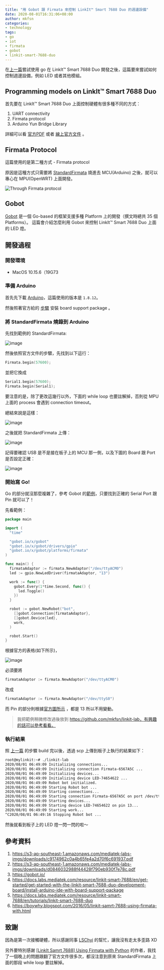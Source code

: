 ```yaml
---
title: "用 Gobot 跟 Firmata 來控制 LinkIt™ Smart 7688 Duo 的週邊設備"
date: 2020-08-01T16:31:06+08:00
author: mkfsn
categories:
- technology
tags:
- go
- iot
- firmata
- gobot
- linkit-smart-7688-duo
---
```


在[上一篇](/posts/write-go-in-linkit-smart-7688-duo.html)嘗試使用 go 在 LinkIt™ Smart 7688 Duo 開發之後，這篇要來嘗試如何控制週邊設備，例如 LED 或者其他模組。

<!-- more -->

## Programming models on LinkIt™ Smart 7688 Duo

首先要在 LinkIt™ Smart 7688 Duo 上面控制硬體有很多種不同的方式：

1. UART connectivity
2. Firmata protocol 
3. Arduino Yun Bridge Library

詳細可以看 [官方PDF](https://s3-ap-southeast-1.amazonaws.com/mediatek-labs-imgs/downloads/c9174962c0a4b65fe4a2d70f6c691937.pdf)
或者 [線上官方文件](https://docs.labs.mediatek.com/resource/linkit-smart-7688/en/tutorials/linkit-smart-7688-duo) 。

## Firmata Protocol

這篇使用的是第二種方式 - Firmata protocol

原因是這種方式只需要將 [StandardFirmata](https://github.com/firmata/arduino/blob/master/examples/StandardFirmata/StandardFirmata.ino)
燒進去 MCU(Arduino) 之後，就可以專心在 MPU(OpenWRT) 上面開發。

![Through Firmata protocol](https://docs.labs.mediatek.com/resource/linkit-smart-7688/files/en/6914441/6914785/1/1469525226192/duo-firmata-arch.png)

## Gobot

[Gobot](https://gobot.io/) 是一個 Go-based 的框架支援多種 Platform 上的開發（撰文時總共 35 個 Platforms）。
這篇會介紹怎麼利用 Gobot 來控制 LinkIt™ Smart 7688 Duo 上面的 LED 燈。

## 開發過程

### 開發環境

- MacOS 10.15.6（19G73

### 準備 Arduino

首先先下載 [Arduino](https://www.arduino.cc/en/Main/Software)，這篇使用的版本是 `1.8.12`。

然後照著官方給的 [步驟](https://docs.labs.mediatek.com/resource/linkit-smart-7688/en/get-started/get-started-with-the-linkit-smart-7688-duo-development-board/install-arduino-ide-with-board-support-package)
安裝 board support package 。

### 將 StandardFirmata 燒錄到 Arduino

先找到範例的 StandardFirmata:

![image](https://user-images.githubusercontent.com/667169/89098459-61024b80-d41a-11ea-9af2-b0adcfb571f0.png)

然後依照官方文件的步驟，先找到以下這行：

```c
Firmata.begin(57600);
```

並把它換成

```c
Serial1.begin(57600);
Firmata.begin(Serial1);
```

要注意的是，除了更改這幾行以外，下面的 while loop 也要註解掉，否則從 MPU 上面的 process 會遇到 connection timeout。

總結來說是這樣：

![image](https://user-images.githubusercontent.com/667169/89098615-c0ad2680-d41b-11ea-88c4-f49945fe015b.png)

之後就把 StandardFirmata 上傳：

![image](https://user-images.githubusercontent.com/667169/89098681-44ffa980-d41c-11ea-9fca-afcbad86f7fc.png)

記得要確認 USB 是不是接在板子上的 MCU 那一側，以及下圖的 Board 跟 Port 是否設定正確：

![image](https://user-images.githubusercontent.com/667169/89098656-0cf86680-d41c-11ea-9c69-36db844ba220.png)

### 開始寫 Go!

Go 的部分就沒那麼複雜了，參考 Gobot 的[範例](https://gobot.io/#the-hello-world-of-things)，只要找到正確的 Serial Port 跟 Pin 就可以了！

先看範例：

```go
package main

import (
  "time"

  "gobot.io/x/gobot"
  "gobot.io/x/gobot/drivers/gpio"
  "gobot.io/x/gobot/platforms/firmata"
)

func main() {
  firmataAdaptor := firmata.NewAdaptor("/dev/ttyACM0")
  led := gpio.NewLedDriver(firmataAdaptor, "13")

  work := func() {
    gobot.Every(1*time.Second, func() {
      led.Toggle()
    })
  }

  robot := gobot.NewRobot("bot",
    []gobot.Connection{firmataAdaptor},
    []gobot.Device{led},
    work,
  )

  robot.Start()
}
```

根據官方的表格(如下所示)，

![image](https://user-images.githubusercontent.com/667169/89098756-e2f37400-d41c-11ea-8d2f-930a2d9c167b.png)

必須要將

```go
firmataAdaptor := firmata.NewAdaptor("/dev/ttyACM0")
```

改成

```go
firmataAdaptor := firmata.NewAdaptor("/dev/ttyS0")
```

而 Pin 的部分則根據[官方圖所示](https://s3-ap-southeast-1.amazonaws.com/mediatek-labs-imgs/downloads/d0846032988f44428f790eb930f7e78c.pdf)
，都是 13 所以不用變動。

> 我把範例稍微修改過後放到 https://github.com/mkfsn/linkit-lab，有興趣的話可以參考看看。

### 執行結果

照 [上一篇](/posts/write-go-in-linkit-smart-7688-duo.html) 的步驟 build 完以後，透過 scp 上傳到板子上執行的結果如下：

```bash
root@mylinkit:~# ./linkit-lab 
2020/08/01 06:49:09 Initializing connections...
2020/08/01 06:49:09 Initializing connection Firmata-6567A5C ...
2020/08/01 06:49:09 Initializing devices...
2020/08/01 06:49:09 Initializing device LED-74654622 ...
2020/08/01 06:49:09 Robot bot initialized.
2020/08/01 06:49:09 Starting Robot bot ...
2020/08/01 06:49:09 Starting connections...
2020/08/01 06:49:09 Starting connection Firmata-6567A5C on port /dev/ttyS0...
2020/08/01 06:49:09 Starting devices...
2020/08/01 06:49:09 Starting device LED-74654622 on pin 13...
2020/08/01 06:49:09 Starting work...
^C2020/08/01 06:49:16 Stopping Robot bot ...
```

然後就看到板子上的 LED 燈一閃一閃的啦～

## 參考資料

1. https://s3-ap-southeast-1.amazonaws.com/mediatek-labs-imgs/downloads/c9174962c0a4b65fe4a2d70f6c691937.pdf
2. https://s3-ap-southeast-1.amazonaws.com/mediatek-labs-imgs/downloads/d0846032988f44428f790eb930f7e78c.pdf
3. https://gobot.io/
4. https://docs.labs.mediatek.com/resource/linkit-smart-7688/en/get-started/get-started-with-the-linkit-smart-7688-duo-development-board/install-arduino-ide-with-board-support-package
5. https://docs.labs.mediatek.com/resource/linkit-smart-7688/en/tutorials/linkit-smart-7688-duo
6. https://boywhy.blogspot.com/2016/05/linkit-samrt-7688-using-firmata-with.html

## 致謝

因為是第一次接觸硬體，所以感謝同事 [LSChyi](http://github.com/LSChyi) 的幫忙，讓我沒有走太多歪路 XD

另外要特別感謝 <a href="https://boywhy.blogspot.com/2016/05/linkit-samrt-7688-using-firmata-with.html">[LinkIt Samrt 7688] Using Firmata with Python</a>
的作者，我找了一個晚上的問題跟翻了官方文件很多次，都沒注意到原來 StandardFirmata 上面的那段 while loop 要註解掉。
